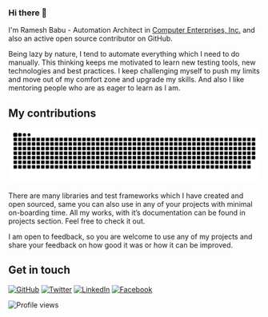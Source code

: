 ### Hi there 👋

I'm Ramesh Babu - Automation Architect in [Computer Enterprises, Inc.](https://www.ceiamerica.com/) and also an active open source contributor on GitHub.


Being lazy by nature, I tend to automate everything which I need to do manually. This thinking keeps me motivated to learn new testing tools, new technologies and best practices. I keep challenging myself to push my limits and move out of my comfort zone and upgrade my skills. And also I like mentoring people who are as eager to learn as I am.

## My contributions
![Snake animation](https://github.com/RameshBabuPrudhvi/RameshBabuPrudhvi/blob/snake/github-contribution-grid-snake.svg)

There are many libraries and test frameworks which I have created and open sourced, same you can also use in any of your projects with minimal on-boarding time. All my works, with it’s documentation can be found in projects section. Feel free to check it out.

I am open to feedback, so you are welcome to use any of my projects and share your feedback on how good it was or how it can be improved.

## Get in touch
<p>
	<a href="https://github.com/rameshbabuprudhvi"><img src="https://img.shields.io/github/followers/rameshbabuprudhvi.svg?label=GitHub&style=social" alt="GitHub"></a>
	<a href="https://twitter.com/amrameshbabu"><img src="https://img.shields.io/twitter/follow/amrameshbabu?label=Twitter&style=social" alt="Twitter"></a>
	<a href="https://in.linkedin.com/in/rameshbabuprudhvi"><img src="https://img.shields.io/badge/LinkedIn--_.svg?style=social&logo=linkedin" alt="LinkedIn"></a>
	<a href="https://facebook.com/rameshbabu.prudhvi"><img src="https://img.shields.io/badge/Facebook--_.svg?style=social&logo=facebook" alt="Facebook"></a>
	
</p>

![Profile views](https://gpvc.arturio.dev/rameshbabuprudhvi)


